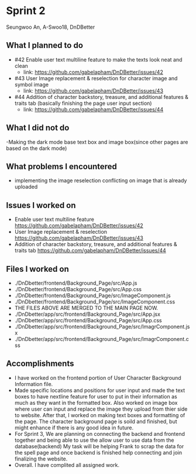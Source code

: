 # Sprint 2

Seungwoo An, A-Swoo18, DnDBetter

## What I planned to do

- #42 Enable user text multiline feature to make the texts look neat and clean
  - link: https://github.com/gabelapham/DnDBetter/issues/42
- #43 User Image replacement & reselection for character image and symbol image
  - link: https://github.com/gabelapham/DnDBetter/issues/43
- #44 Addition of character backstory, treasure, and additional features & traits tab (basically finishing the page user input section)
  - link: https://github.com/gabelapham/DnDBetter/issues/44

## What I did not do

-Making the dark mode base text box and image box(since other pages are based on the dark mode)

## What problems I encountered

- implementing the image reselection conflicting on image that is already uploaded

## Issues I worked on

- Enable user text multiline feature https://github.com/gabelapham/DnDBetter/issues/42
- User Image replacement & reselection https://github.com/gabelapham/DnDBetter/issues/43
- Addition of character backstory, treasure, and additional features & traits tab https://github.com/gabelapham/DnDBetter/issues/44

## Files I worked on

- ./DnDbetter/frontend/Background_Page/src/App.js
- ./DnDbetter/frontend/Background_Page/src/App.css
- ./DnDbetter/frontend/Background_Page/src/ImageComponent.js
- ./DnDbetter/frontend/Background_Page/src/ImageComponent.css
- THE FILES ABOVE ARE MERGED TO THE MAIN PAGE NOW.
- ./DnDbetter/app/src/frontend/Background_Page/src/App.jsx
- ./DnDbetter/app/src/frontend/Background_Page/src/App.css
- ./DnDbetter/app/src/frontend/Background_Page/src/ImagrComponent.jsx
- ./DnDbetter/app/src/frontend/Background_Page/src/ImagrComponent.css

## Accomplishments

- I have worked on the frontend portion of User Character Background Information file.
- Made specific locations and positions for user input and made the text boxes to have nextline feature for user to put in their information as much as they want in the formatted box. Also worked on image box where user can input and replace the image they upload from thier side to website. After that, I worked on making text boxes and formatting of the page. The character background page is soild and finished, but might enhance if there is any good idea in future.
- For Sprint 3, We are planning on connecting the backend and frontend together and being able to use the allow user to use data from the database(backend) My task will be helping Frank to scrap the data for the spell page and once backend is finished help connecting and join finalizing the website.
- Overall. I have complited all assigned work.
